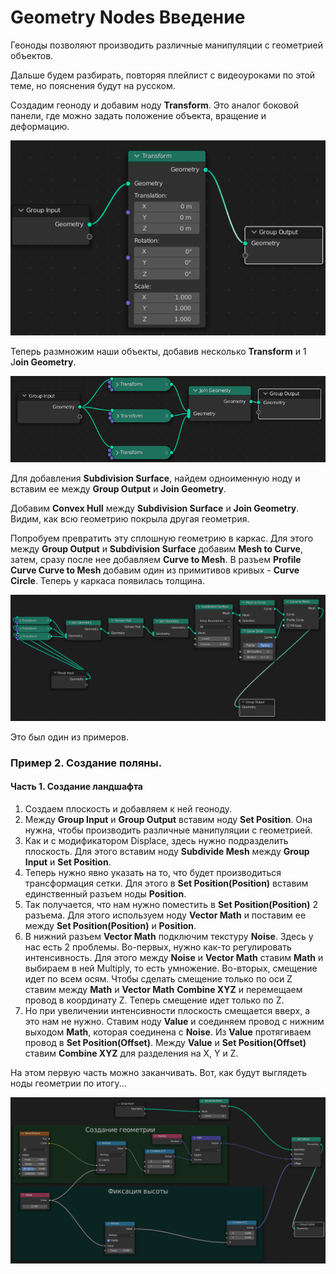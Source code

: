 # Geometry Nodes Введение

Геоноды позволяют производить различные манипуляции с геометрией объектов.

Дальше будем разбирать, повторяя плейлист с видеоуроками по этой теме, но пояснения будут на русском.

Создадим геоноду и добавим ноду **Transform**. Это аналог боковой панели, где можно задать положение объекта, вращение и деформацию.

![img](img01.png)

Теперь размножим наши объекты, добавив несколько **Transform** и 1 J**oin Geometry**.

![img](img02.png)

Для добавления **Subdivision Surface**, найдем одноименную ноду и вставим ее между **Group Output** и **Join Geometry**.

Добавим **Convex Hull** между **Subdivision Surface** и **Join Geometry**. Видим, как всю геометрию покрыла другая геометрия.

Попробуем превратить эту сплошную геометрию в каркас. Для этого между **Group Output** и **Subdivision Surface** добавим **Mesh to Curve**, затем, сразу после нее добавляем **Curve to Mesh**. В разъем **Profile Curve Curve to Mesh** добавим один из примитивов кривых - **Curve Circle**. Теперь у каркаса появилась толщина.

![img](img03.png)

Это был один из примеров.

### Пример 2. Создание поляны.

#### Часть 1. Создание ландшафта

1. Создаем плоскость и добавляем к ней геоноду.
2. Между **Group Input** и **Group Output** вставим ноду **Set Position**. Она нужна, чтобы производить различные манипуляции с геометрией.
3. Как и с модификатором Displace, здесь нужно подразделить плоскость. Для этого вставим ноду **Subdivide Mesh** между **Group Input** и **Set Position**.
4. Теперь нужно явно указать на то, что будет производиться трансформация сетки. Для этого в **Set Position(Position)** вставим единственный разъем ноды **Position**.
5. Так получается, что нам нужно поместить в **Set Position(Position)** 2 разъема. Для этого используем ноду **Vector Math** и поставим ее между **Set Position(Position)** и **Position**.
6. В нижний разъем **Vector Math** подключим текстуру **Noise**. Здесь у нас есть 2 проблемы. Во-первых, нужно как-то регулировать интенсивность. Для этого между **Noise** и **Vector Math** ставим **Math** и выбираем в ней Multiply, то есть умножение. Во-вторых, смещение идет по всем осям. Чтобы сделать смещение только по оси Z ставим между **Math** и **Vector Math** **Combine XYZ** и перемещаем провод в координату Z. Теперь смещение идет только по Z.
7. Но при увеличении интенсивности плоскость смещается вверх, а это нам не нужно. Ставим ноду **Value** и соединяем провод с нижним выходом **Math**, которая соединена с **Noise**. Из **Value** протягиваем провод в **Set Position(Offset)**. Между **Value** и **Set Position(Offset)** ставим **Combine XYZ** для разделения на X, Y и Z.

На этом первую часть можно заканчивать. Вот, как будут выглядеть ноды геометрии по итогу...

![img](img04.png)